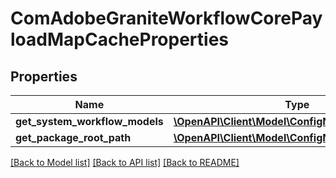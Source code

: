 # ComAdobeGraniteWorkflowCorePayloadMapCacheProperties

## Properties
Name | Type | Description | Notes
------------ | ------------- | ------------- | -------------
**get_system_workflow_models** | [**\OpenAPI\Client\Model\ConfigNodePropertyArray**](ConfigNodePropertyArray.md) |  | [optional] 
**get_package_root_path** | [**\OpenAPI\Client\Model\ConfigNodePropertyString**](ConfigNodePropertyString.md) |  | [optional] 

[[Back to Model list]](../README.md#documentation-for-models) [[Back to API list]](../README.md#documentation-for-api-endpoints) [[Back to README]](../README.md)


